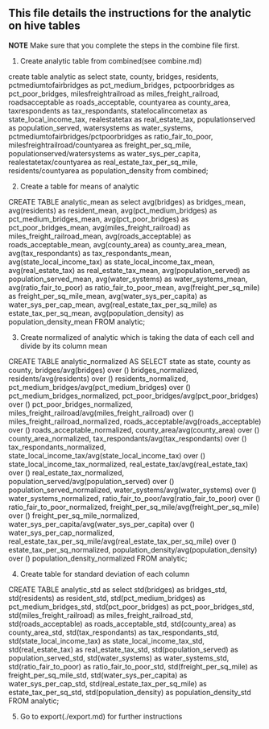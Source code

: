 ## This file details the instructions for the analytic on hive tables

**NOTE** Make sure that you complete the steps in the combine file first.

1. Create analytic table from combined(see combine.md)

create table analytic 
as 
select
state,
county,
bridges,
residents,
pctmediumtofairbridges as pct_medium_bridges,
pctpoorbridges as pct_poor_bridges,
milesfreightrailroad as miles_freight_railroad,
roadsacceptable as roads_acceptable,
countyarea as county_area,
taxrespondents as tax_respondants,
statelocalincometax as state_local_income_tax,
realestatetax as real_estate_tax,
populationserved as population_served,
watersystems as water_systems,
pctmediumtofairbridges/pctpoorbridges as ratio_fair_to_poor,
milesfreightrailroad/countyarea as freight_per_sq_mile,
populationserved/watersystems as water_sys_per_capita,
realestatetax/countyarea as real_estate_tax_per_sq_mile,
residents/countyarea as population_density
from combined;

2. Create a table for means of analytic

CREATE TABLE analytic_mean 
as
select 
avg(bridges) as bridges_mean,
avg(residents) as resident_mean, 
avg(pct_medium_bridges) as pct_medium_bridges_mean,
avg(pct_poor_bridges) as pct_poor_bridges_mean,
avg(miles_freight_railroad) as miles_freight_railroad_mean,
avg(roads_acceptable) as roads_acceptable_mean,
avg(county_area) as county_area_mean,
avg(tax_respondants) as tax_respondants_mean,
avg(state_local_income_tax) as state_local_income_tax_mean,
avg(real_estate_tax) as real_estate_tax_mean,
avg(population_served) as population_served_mean,
avg(water_systems) as water_systems_mean,
avg(ratio_fair_to_poor) as ratio_fair_to_poor_mean, 
avg(freight_per_sq_mile) as freight_per_sq_mile_mean, 
avg(water_sys_per_capita) as water_sys_per_cap_mean, 
avg(real_estate_tax_per_sq_mile) as estate_tax_per_sq_mean,
avg(population_density) as population_density_mean
FROM analytic;

3. Create normalized of analytic which is taking the data of each cell and divide by its column mean

CREATE TABLE analytic_normalized
AS SELECT
state as state,
county as county,
bridges/avg(bridges) over () bridges_normalized,
residents/avg(residents) over () residents_normalized,
pct_medium_bridges/avg(pct_medium_bridges) over () pct_medium_bridges_normalized,
pct_poor_bridges/avg(pct_poor_bridges) over () pct_poor_bridges_normalized,
miles_freight_railroad/avg(miles_freight_railroad) over () miles_freight_railroad_normalized,
roads_acceptable/avg(roads_acceptable) over () roads_acceptable_normalized,
county_area/avg(county_area) over () county_area_normalized,
tax_respondants/avg(tax_respondants) over () tax_respondants_normalized,
state_local_income_tax/avg(state_local_income_tax) over () state_local_income_tax_normalized,
real_estate_tax/avg(real_estate_tax) over () real_estate_tax_normalized,
population_served/avg(population_served) over () population_served_normalized,
water_systems/avg(water_systems) over () water_systems_normalized,
ratio_fair_to_poor/avg(ratio_fair_to_poor) over () ratio_fair_to_poor_normalized,
freight_per_sq_mile/avg(freight_per_sq_mile) over () freight_per_sq_mile_normalized, 
water_sys_per_capita/avg(water_sys_per_capita) over () water_sys_per_cap_normalized,
real_estate_tax_per_sq_mile/avg(real_estate_tax_per_sq_mile) over () estate_tax_per_sq_normalized,
population_density/avg(population_density) over () population_density_normalized
FROM analytic;

4. Create table for standard deviation of each column

CREATE TABLE analytic_std
as
select 
std(bridges) as bridges_std,
std(residents) as resident_std, 
std(pct_medium_bridges) as pct_medium_bridges_std,
std(pct_poor_bridges) as pct_poor_bridges_std,
std(miles_freight_railroad) as miles_freight_railroad_std,
std(roads_acceptable) as roads_acceptable_std,
std(county_area) as county_area_std,
std(tax_respondants) as tax_respondants_std,
std(state_local_income_tax) as state_local_income_tax_std,
std(real_estate_tax) as real_estate_tax_std,
std(population_served) as population_served_std,
std(water_systems) as water_systems_std,
std(ratio_fair_to_poor) as ratio_fair_to_poor_std, 
std(freight_per_sq_mile) as freight_per_sq_mile_std, 
std(water_sys_per_capita) as water_sys_per_cap_std, 
std(real_estate_tax_per_sq_mile) as estate_tax_per_sq_std,
std(population_density) as population_density_std
FROM analytic;

5. Go to export(./export.md) for further instructions
